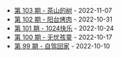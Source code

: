 * [第 103 期 - 茶山的树](https://weekly.tw93.fun/posts/103-茶山的树) - 2022-11-07
* [第 102 期 - 阳台烤肉](https://weekly.tw93.fun/posts/102-阳台烤肉) - 2022-10-31
* [第 101 期 - 1024快乐](https://weekly.tw93.fun/posts/101-1024快乐) - 2022-10-24
* [第 100 期 - 无忧孩童](https://weekly.tw93.fun/posts/100-无忧孩童) - 2022-10-17
* [第 99 期 - 自驾回家](https://weekly.tw93.fun/posts/99-自驾回家) - 2022-10-10
